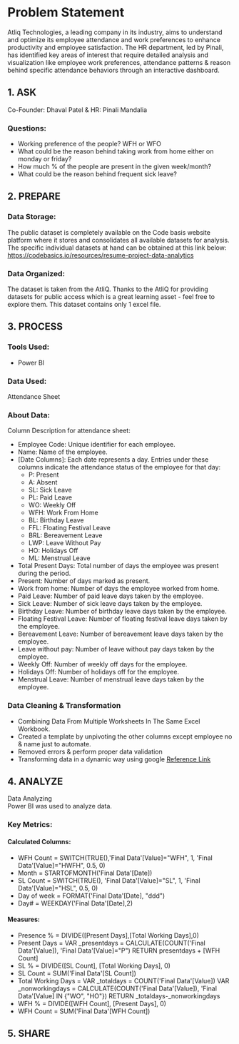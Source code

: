 # Problem Statement   
Atliq Technologies, a leading company in its industry, aims to understand and optimize its employee attendance and work preferences to enhance productivity and employee satisfaction. The HR department, led by Pinali, has identified key areas of interest that require detailed analysis and visualization like employee work preferences, attendance patterns & reason behind specific attendance behaviors through an interactive dashboard.


## 1. ASK
Co-Founder: Dhaval Patel & HR: Pinali Mandalia    

### Questions:
- Working preference of the people? WFH or WFO
- What could be the reason behind taking work from home either on monday or friday?
- How much % of the people are present in the given week/month?
- What could be the reason behind frequent sick leave?


## 2. PREPARE  
### Data Storage:
The public dataset is completely available on the Code basis website platform where it stores and consolidates all available datasets for analysis. The specific individual datasets at hand can be obtained at this link below: https://codebasics.io/resources/resume-project-data-analytics

### Data Organized:
The dataset is taken from the AtliQ. Thanks to the AtliQ for providing datasets for public access which is a great learning asset - feel free to explore them. This dataset contains only 1 excel file.


## 3. PROCESS
### Tools Used:
- Power BI

### Data Used:
Attendance Sheet

### About Data:  
Column Description for attendance sheet:  
* Employee Code: Unique identifier for each employee.
* Name: Name of the employee.
* [Date Columns]: Each date represents a day. Entries under these columns indicate the attendance status of the employee for that day:
  - P: Present
  - A: Absent
  - SL: Sick Leave
  - PL: Paid Leave
  - WO: Weekly Off
  - WFH: Work From Home
  - BL: Birthday Leave
  - FFL: Floating Festival Leave
  - BRL: Bereavement Leave
  - LWP: Leave Without Pay
  - HO: Holidays Off
  - ML: Menstrual Leave
* Total Present Days: Total number of days the employee was present during the period.
* Present: Number of days marked as present.
* Work from home: Number of days the employee worked from home.
* Paid Leave: Number of paid leave days taken by the employee.
* Sick Leave: Number of sick leave days taken by the employee.
* Birthday Leave: Number of birthday leave days taken by the employee.
* Floating Festival Leave: Number of floating festival leave days taken by the employee.
* Bereavement Leave: Number of bereavement leave days taken by the employee.
* Leave without pay: Number of leave without pay days taken by the employee.
* Weekly Off: Number of weekly off days for the employee.
* Holidays Off: Number of holidays off for the employee.
* Menstrual Leave: Number of menstrual leave days taken by the employee.


### Data Cleaning & Transformation
- Combining Data From Multiple Worksheets In The Same Excel Workbook.
- Created a template by unpivoting the other columns except employee no & name just to automate.
- Removed errors & perform proper data validation
- Transforming data in a dynamic way using google [Reference Link](https://blog.crossjoin.co.uk/2018/07/09/power-bi-combine-multiple-excel-worksheets/)

## 4. ANALYZE
Data Analyzing  
Power BI was used to analyze data.

### Key Metrics:    
#### Calculated Columns:
- WFH Count = SWITCH(TRUE(),'Final Data'[Value]="WFH", 1, 'Final Data'[Value]="HWFH", 0.5, 0)
- Month = STARTOFMONTH('Final Data'[Date])
- SL Count = SWITCH(TRUE(), 'Final Data'[Value]="SL", 1, 'Final Data'[Value]="HSL", 0.5, 0)
- Day of week = FORMAT('Final Data'[Date], "ddd")
- Day# = WEEKDAY('Final Data'[Date],2)

#### Measures:
- Presence % = DIVIDE([Present Days],[Total Working Days],0)
- Present Days = VAR _presentdays = CALCULATE(COUNT('Final Data'[Value]), 'Final Data'[Value]="P") RETURN presentdays + [WFH Count]
- SL % = DIVIDE([SL Count], [Total Working Days], 0)
- SL Count = SUM('Final Data'[SL Count])
- Total Working Days = VAR _totaldays = COUNT('Final Data'[Value]) VAR _nonworkingdays = CALCULATE(COUNT('Final Data'[Value]), 'Final Data'[Value] IN {"WO", "HO"}) RETURN _totaldays-_nonworkingdays
- WFH % = DIVIDE([WFH Count], [Present Days], 0)
- WFH Count = SUM('Final Data'[WFH Count])

## 5. SHARE   












